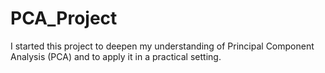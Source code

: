 # PCA_Project
I started this project to deepen my understanding of Principal Component Analysis (PCA) and to apply it in a practical setting.
